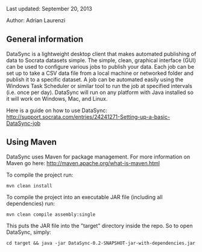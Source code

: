 Last updated: September 20, 2013

Author: Adrian Laurenzi

General information
--------------------------------------
DataSync is a lightweight desktop client that makes automated publishing of data to 
Socrata datasets simple. The simple, clean, graphical interface (GUI) can be used to 
configure various jobs to publish your data. Each job can be set up to take a CSV data 
file from a local machine or networked folder and publish it to a specific dataset. A job 
can be automated easily using the Windows Task Scheduler or similar tool to run the job 
at specified intervals (i.e. once per day). DataSync will run on any platform with Java 
installed so it will work on Windows, Mac, and Linux.

Here is a guide on how to use DataSync:
http://support.socrata.com/entries/24241271-Setting-up-a-basic-DataSync-job

Using Maven
--------------------------------------

DataSync uses Maven for package management. For more information on Maven go here:
http://maven.apache.org/what-is-maven.html

To compile the project run:
```
mvn clean install
```

To compile the project into an executable JAR file (including all dependencies) run:
```
mvn clean compile assembly:single
```

This puts the JAR file into the "target" directory inside the repo.  So to open DataSync, simply:
```
cd target && java -jar DataSync-0.2-SNAPSHOT-jar-with-dependencies.jar
```

